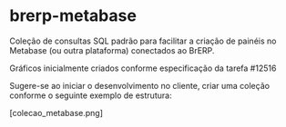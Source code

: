 # brerp-metabase
Coleção de consultas SQL padrão para facilitar a criação de painéis no Metabase (ou outra plataforma) conectados ao BrERP.


Gráficos inicialmente criados conforme especificação da tarefa #12516

Sugere-se ao iniciar o desenvolvimento no cliente, criar uma coleção conforme o seguinte exemplo de estrutura:

[colecao_metabase.png]
